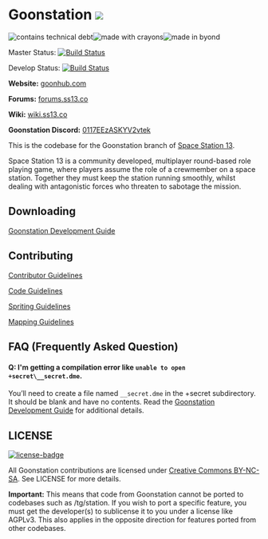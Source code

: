 # Goonstation ![](https://i.imgur.com/mvQFRZm.png)

![contains technical debt](https://forthebadge.com/images/badges/contains-technical-debt.svg)![made with crayons](https://forthebadge.com/images/badges/made-with-crayons.svg)![made in byond](https://user-images.githubusercontent.com/5211576/29499758-4efff304-85e6-11e7-8267-62919c3688a9.gif)

Master Status: [![Build Status](https://travis-ci.com/goonstation/goonstation.svg?branch=master)](https://travis-ci.com/goonstation/goonstation)

Develop Status: [![Build Status](https://travis-ci.com/goonstation/goonstation.svg?branch=develop)](https://travis-ci.com/goonstation/goonstation)

**Website:** [goonhub.com](https://goonhub.com)

**Forums:** [forums.ss13.co](https://forums.ss13.co)

**Wiki:** [wiki.ss13.co](https://wiki.ss13.co)

**Goonstation Discord:** [0117EEzASKYV2vtek](https://discord.gg/0117EEzASKYV2vtek)

This is the codebase for the Goonstation branch of [Space Station 13](https://spacestation13.com/).

Space Station 13 is a community developed, multiplayer round-based role playing game, where players assume the role of a crewmember on a space station. Together they must keep the station running smoothly, whilst dealing with antagonistic forces who threaten to sabotage the mission.

## Downloading

[Goonstation Development Guide](https://hackmd.io/@ZeWaka/goondev)

## Contributing

[Contributor Guidelines](https://hackmd.io/@ZeWaka/gooncontributor)

[Code Guidelines](https://hackmd.io/@ZeWaka/gooncode)

[Spriting Guidelines](https://hackmd.io/@ZeWaka/goonsprite)

[Mapping Guidelines](https://hackmd.io/@ZeWaka/goonmap)

## FAQ (Frequently Asked Question)

#### Q: I'm getting a compilation error like `unable to open +secret\__secret.dme`.

You’ll need to create a file named `__secret.dme` in the +secret subdirectory. It should be blank and have no contents. Read the [Goonstation Development Guide](https://hackmd.io/@ZeWaka/goondev) for additional details.

## LICENSE
[![license-badge](https://forthebadge.com/images/badges/cc-nc-sa.svg)](https://creativecommons.org/licenses/by-nc-sa/3.0/)

All Goonstation contributions are licensed under [Creative Commons BY-NC-SA](https://creativecommons.org/licenses/by-nc-sa/3.0/). See LICENSE for more details.

**Important:** This means that code from Goonstation cannot be ported to codebases such as /tg/station. If you wish to port a specific feature, you must get the developer(s) to sublicense it to you under a license like AGPLv3. This also applies in the opposite direction for features ported from other codebases.
